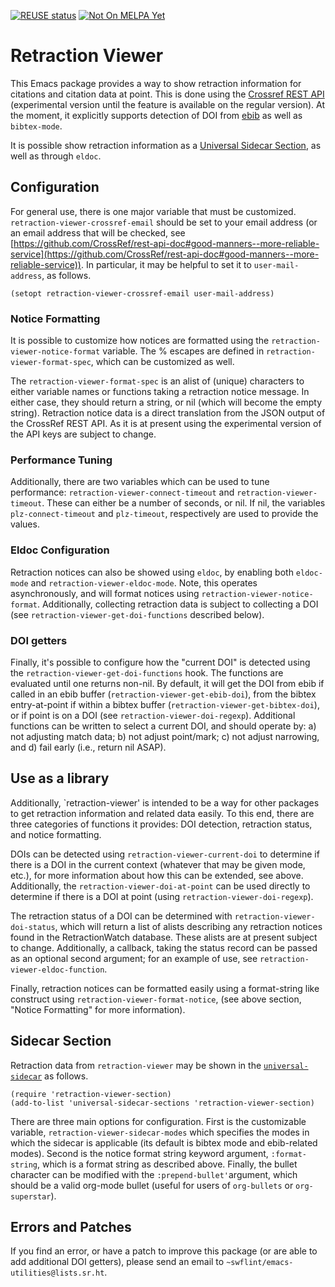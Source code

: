 [![REUSE status](https://api.reuse.software/badge/git.sr.ht/~swflint/retraction-viewer)](https://api.reuse.software/info/git.sr.ht/~swflint/retraction-viewer)
[![Not On MELPA Yet](https://melpa.org/packages/retraction-viewer-badge.svg)](https://melpa.org/#/retraction-viewer)

# Retraction Viewer

This Emacs package provides a way to show retraction information for citations and citation data at point.
This is done using the [Crossref REST API](https://www.crossref.org/documentation/retrieve-metadata/rest-api/) (experimental version until the feature is available on the regular version).
At the moment, it explicitly supports detection of DOI from [ebib](http://joostkremers.github.io/ebib/) as well as `bibtex-mode`.

It is possible show retraction information as a [Universal Sidecar Section](https://git.sr.ht/~swflint/emacs-universal-sidecar), as well as through `eldoc`.

## Configuration

For general use, there is one major variable that must be customized.
`retraction-viewer-crossref-email` should be set to your email address (or an email address that will be checked, see [https://github.com/CrossRef/rest-api-doc#good-manners--more-reliable-service](https://github.com/CrossRef/rest-api-doc#good-manners--more-reliable-service)).
In particular, it may be helpful to set it to `user-mail-address`, as follows.

```elisp
(setopt retraction-viewer-crossref-email user-mail-address)
```

### Notice Formatting

It is possible to customize how notices are formatted using the `retraction-viewer-notice-format` variable.
The % escapes are defined in `retraction-viewer-format-spec`, which can be customized as well.

The `retraction-viewer-format-spec` is an alist of (unique) characters to either variable names or functions taking a retraction notice message.
In either case, they should return a string, or nil (which will become the empty string).
Retraction notice data is a direct translation from the JSON output of the CrossRef REST API.
As it is at present using the experimental version of the API keys are subject to change.

### Performance Tuning

Additionally, there are two variables which can be used to tune performance: `retraction-viewer-connect-timeout` and `retraction-viewer-timeout`.
These can either be a number of seconds, or nil.
If nil, the variables `plz-connect-timeout` and `plz-timeout`, respectively are used to provide the values.

### Eldoc Configuration

Retraction notices can also be showed using `eldoc`, by enabling both `eldoc-mode` and `retraction-viewer-eldoc-mode`.
Note, this operates asynchronously, and will format notices using `retraction-viewer-notice-format`.
Additionally, collecting retraction data is subject to collecting a DOI (see `retraction-viewer-get-doi-functions` described below).

### DOI getters

Finally, it's possible to configure how the "current DOI" is detected using the `retraction-viewer-get-doi-functions` hook. The functions are evaluated until one returns non-nil.
By default, it will get the DOI from ebib if called in an ebib buffer (`retraction-viewer-get-ebib-doi`), from the bibtex entry-at-point if within a bibtex buffer (`retraction-viewer-get-bibtex-doi`), or if point is on a DOI (see `retraction-viewer-doi-regexp`).
Additional functions can be written to select a current DOI, and should operate by: a) not adjusting match data; b) not adjust point/mark; c) not adjust narrowing, and d) fail early (i.e., return nil ASAP).

## Use as a library

Additionally, `retraction-viewer' is intended to be a way for other packages to get retraction information and related data easily.
To this end, there are three categories of functions it provides: DOI detection, retraction status, and notice formatting.

DOIs can be detected using `retraction-viewer-current-doi` to determine if there is a DOI in the current context (whatever that may be given mode, etc.), for more information about how this can be extended, see above.
Additionally, the `retraction-viewer-doi-at-point` can be used directly to determine if there is a DOI at point (using `retraction-viewer-doi-regexp`).

The retraction status of a DOI can be determined with `retraction-viewer-doi-status`, which will return a list of alists describing any retraction notices found in the RetractionWatch database.
These alists are at present subject to change.
Additionally, a callback, taking the status record can be passed as an optional second argument; for an example of use, see `retraction-viewer-eldoc-function`.

Finally, retraction notices can be formatted easily using a format-string like construct using `retraction-viewer-format-notice`, (see above section, "Notice Formatting" for more information).

## Sidecar Section

Retraction data from `retraction-viewer` may be shown in the [`universal-sidecar`](https://git.sr.ht/~swflint/emacs-universal-sidecar) as follows.

```elisp
(require 'retraction-viewer-section)
(add-to-list 'universal-sidecar-sections 'retraction-viewer-section)
```

There are three main options for configuration.
First is the customizable variable, `retraction-viewer-sidecar-modes` which specifies the modes in which the sidecar is applicable (its default is bibtex mode and ebib-related modes).
Second is the notice format string keyword argument, `:format-string`, which is a format string as described above.
Finally, the bullet character can be modified with the `:prepend-bullet'`argument, which should be a valid org-mode bullet (useful for users of `org-bullets` or `org-superstar`).

## Errors and Patches

If you find an error, or have a patch to improve this package (or are able to add additional DOI getters), please send an email to `~swflint/emacs-utilities@lists.sr.ht`.

